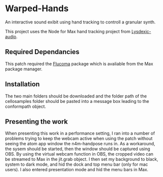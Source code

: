 # Warped-Hands
An interactive sound exibit using hand tracking to controll a granular synth.

This project uses the Node for Max hand tracking project from [Lysdexic-audio](https://github.com/lysdexic-audio/n4m-handpose).

## Required Dependancies
This patch required the [Flucoma](https://learn.flucoma.org/) package which is avaliable from the Max package manager.

## Installation
The two main folders should be downloaded and the folder path of the cellosamples folder should be pasted into a message box leading to the conformpath object.

## Presenting the work
When presenting this work in a performance setting, I ran into a number of problems trying to keep the webcam active when using the patch without seeing the atom app window the n4m-handpose runs in. As a workaround, the sysem should be started, then the window should be captured using OBS. By using the virtual webcam function in OBS, the cropped video can be streamed to Max in the jit.grab object. I then set my background to black, system to dark mode, and hid the dock and top menu bar (only for mac users). I also entered presentation mode and hid the menu bars in Max.


